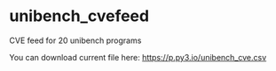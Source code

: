 # unibench_cvefeed
CVE feed for 20 unibench programs

You can download current file here: https://p.py3.io/unibench_cve.csv

